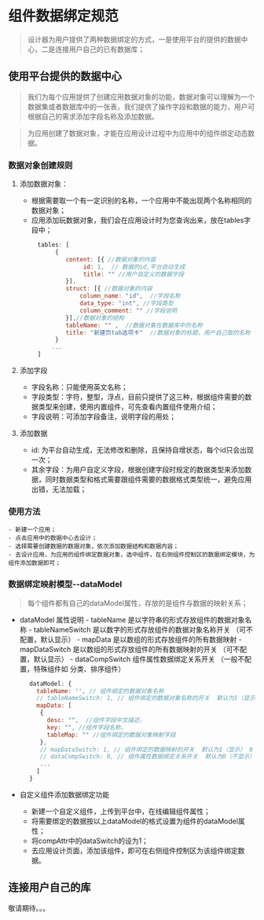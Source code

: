 # 组件数据绑定规范

> 设计器为用户提供了两种数据绑定的方式，一是使用平台的提供的数据中心，二是连接用户自己的已有数据库；

## 使用平台提供的数据中心

> 我们为每个应用提供了创建应用数据对象的功能，数据对象可以理解为一个数据集或者数据库中的一张表，我们提供了操作字段和数据的能力，用户可根据自己的需求添加字段名称及添加数据。

> 为应用创建了数据对象，才能在应用设计过程中为应用中的组件绑定动态数据。

### 数据对象创建规则

1. 添加数据对象：
     - 根据需要取一个有一定识别的名称，一个应用中不能出现两个名称相同的数据对象；
     - 应用添加玩数据对象，我们会在应用设计时为您查询出来，放在tables字段中；

    ```javascript
         tables: [
              {
                 content: [{ //数据对象的内容
                      id: 1,  // 数据的id,平台自动生成
                      title: "" //用户自定义的数据字段
                 }],
                 struct: [{ //数据对象的内容
                     column_name: "id",  //字段名称
                     data_type: "int", //字段类型
                     column_comment: "" //字段说明
                 }],//数据对象的结构
                 tableName: "" ,  //数据对象在数据库中的名称
                 title: "新建页tab选项卡"  //数据对象的标题，用户自己取的名称
              }
             ...
         ]

    ```

2. 添加字段
    - 字段名称：只能使用英文名称；
    - 字段类型：字符，整型，浮点，目前只提供了这三种，根据组件需要的数据类型来创建，使用内置组件，可先查看内置组件使用介绍；
    - 字段说明：可添加字段备注，说明字段的用处；

3. 添加数据
    - id: 为平台自动生成，无法修改和删除，且保持自增状态，每个id只会出现一次；
    - 其余字段：为用户自定义字段，根据创建字段时规定的数据类型来添加数据，同时数据类型和格式需要跟组件需要的数据格式类型统一，避免应用出错，无法加载；

### 使用方法
    - 新建一个应用；
    - 点击应用中的数据中心去设计；
    - 选择需要创建数据的数据对象，依次添加数据结构和数据内容；
    - 去设计应用，为应用的组件绑定数据对象，选中组件，在右侧组件控制区的数据绑定模块，为组件添加数据即可；

### 数据绑定映射模型--dataModel

> 每个组件都有自己的dataModel属性，存放的是组件与数据的映射关系；

   - dataModel 属性说明
          - tableName 是以字符串的形式存放组件的数据对象名称
          - tableNameSwitch 是以数字的形式存放组件的数据对象名称开关 （可不配置，默认显示）
          - mapData 是以数组的形式存放组件的所有数据映射
          - mapDataSwitch 是以数组的形式存放组件的所有数据映射的开关 （可不配置，默认显示）
          - dataCompSwitch 组件属性数据绑定关系开关 （一般不配置，特殊组件如 分类、排序组件）
```javascript
      dataModel: {
        tableName: '', // 组件绑定的数据对象名称
        // tableNameSwitch: 1, // 组件绑定的数据对象名称的开关  默认为1（显示） 0（置灰）
        mapData: [
         {
           desc: "",  //组件字段中文描述，
           key: "", //组件字段名称，
           tableMap: "" //组件绑定的数据对象映射字段
         },
         // mapDataSwitch: 1, // 组件绑定的数据映射的开关  默认为1（显示） 0（置灰）
         // dataCompSwitch: 0, // 组件属性数据绑定关系开关  默认为0（不显示） 1（显示）
         ...
        ]
      }
```

  - 自定义组件添加数据绑定功能

      - 新建一个自定义组件，上传到平台中，在线编辑组件属性；
      - 将需要绑定的数据按以上dataModel的格式设置为组件的dataModel属性；
      - 将compAttr中的dataSwitch的设为1；
      - 去应用设计页面，添加该组件，即可在右侧组件控制区为该组件绑定数据。



## 连接用户自己的库

敬请期待。。。

